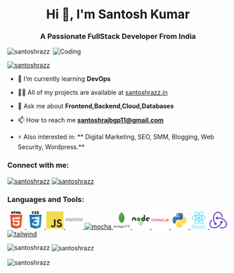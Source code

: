 <h1 align="center">Hi 👋, I'm Santosh Kumar</h1>
<h3 align="center">A Passionate FullStack Developer From India</h3>
<img align="right" alt="Coding" width="400" src="https://www.technoloader.com/blog/wp-content/uploads/2020/07/Hire-a-Blockchain-Developer.gif">

<p align="left"> <img src="https://komarev.com/ghpvc/?username=santoshrazz&label=Profile%20views&color=0e75b6&style=flat" alt="santoshrazz" /> </p>

<p align="left"> <a href="https://www.linkedin.com/in/santoshrazz/" target="blank"><img src="https://img.shields.io/twitter/follow/santoshrazz?logo=twitter&style=for-the-badge" alt="santoshrazz" /></a> </p>

- 🌱 I’m currently learning **DevOps**

- 👨‍💻 All of my projects are available at [santoshrazz.in](santoshrazz.in)

- 💬 Ask me about **Frontend,Backend,Cloud,Databases**

- 📫 How to reach me **santoshrajbgp11@gmail.com**

- ⚡ Also interested in: ** Digital Marketing, SEO, SMM, Blogging, Web Security, Wordpress.**

<h3 align="left">Connect with me:</h3>
<p align="left">
<a href="https://x.com/Raj_Yadav_620" target="blank"><img align="center" src="https://raw.githubusercontent.com/rahuldkjain/github-profile-readme-generator/master/src/images/icons/Social/twitter.svg" alt="santoshrazz" height="30" width="40" /></a>
<a href="https://www.linkedin.com/in/santoshrazz/" target="blank"><img align="center" src="https://raw.githubusercontent.com/rahuldkjain/github-profile-readme-generator/master/src/images/icons/Social/linked-in-alt.svg" alt="santoshrazz" height="30" width="40" /></a>
</p>

<h3 align="left">Languages and Tools:</h3>
<p align="left"> <a href="https://www.w3.org/html/" target="_blank" rel="noreferrer"> <img src="https://raw.githubusercontent.com/devicons/devicon/master/icons/html5/html5-original-wordmark.svg" alt="html5" width="40" height="40"/> <a href="https://www.w3schools.com/css/" target="_blank" rel="noreferrer"> <img src="https://raw.githubusercontent.com/devicons/devicon/master/icons/css3/css3-original-wordmark.svg" alt="css3" width="40" height="40"/> </a>
<a href="https://developer.mozilla.org/en-US/docs/Web/JavaScript" target="_blank" rel="noreferrer"> <img src="https://raw.githubusercontent.com/devicons/devicon/master/icons/javascript/javascript-original.svg" alt="javascript" width="40" height="40"/> </a>
 <a href="https://expressjs.com" target="_blank" rel="noreferrer"> <img src="https://raw.githubusercontent.com/devicons/devicon/master/icons/express/express-original-wordmark.svg" alt="express" width="40" height="40"/> </a>  </a> <a href="https://mochajs.org" target="_blank" rel="noreferrer"> <img src="https://www.vectorlogo.zone/logos/mochajs/mochajs-icon.svg" alt="mocha" width="40" height="40"/> </a> <a href="https://www.mongodb.com/" target="_blank" rel="noreferrer"> <img src="https://raw.githubusercontent.com/devicons/devicon/master/icons/mongodb/mongodb-original-wordmark.svg" alt="mongodb" width="40" height="40"/> </a> <a href="https://nodejs.org" target="_blank" rel="noreferrer"> <img src="https://raw.githubusercontent.com/devicons/devicon/master/icons/nodejs/nodejs-original-wordmark.svg" alt="nodejs" width="40" height="40"/> </a> <a href="https://www.oracle.com/" target="_blank" rel="noreferrer"> <img src="https://raw.githubusercontent.com/devicons/devicon/master/icons/oracle/oracle-original.svg" alt="oracle" width="40" height="40"/> </a> <a href="https://www.python.org" target="_blank" rel="noreferrer"> <img src="https://raw.githubusercontent.com/devicons/devicon/master/icons/python/python-original.svg" alt="python" width="40" height="40"/> </a> <a href="https://reactjs.org/" target="_blank" rel="noreferrer"> <img src="https://raw.githubusercontent.com/devicons/devicon/master/icons/react/react-original-wordmark.svg" alt="react" width="40" height="40"/> </a> <a href="https://redux.js.org" target="_blank" rel="noreferrer"> <img src="https://raw.githubusercontent.com/devicons/devicon/master/icons/redux/redux-original.svg" alt="redux" width="40" height="40"/> </a> <a href="https://tailwindcss.com/" target="_blank" rel="noreferrer"> <img src="https://www.vectorlogo.zone/logos/tailwindcss/tailwindcss-icon.svg" alt="tailwind" width="40" height="40"/> </a> </p>

<p><img align="left" src="https://github-readme-stats.vercel.app/api/top-langs?username=santoshrazz&show_icons=true&locale=en&layout=compact" alt="santoshrazz" /></p>

<p>&nbsp;<img align="center" src="https://github-readme-stats.vercel.app/api?username=santoshrazz&show_icons=true&locale=en" alt="santoshrazz" /></p>

<p><img align="center" src="https://github-readme-streak-stats.herokuapp.com/?user=santoshrazz" alt="santoshrazz" /></p>

